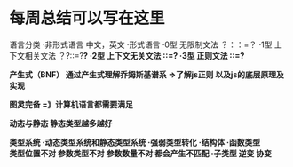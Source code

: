 # 每周总结可以写在这里
语言分类
   ·非形式语言
     中文，英文
    ·形式语言
      ·0型 无限制文法 
       ？：：=？
      ·1型 上下文相关文法
      ？<A>?::=?<B>?
      ·2型 上下文无关文法
      <A>::=?
      ·3型 正则文法
      <A>::=<A>?    

产生式（BNF）
    通过产生式理解乔姆斯基谱系 =>了解js正则  以及js的底层原理及实现

图灵完备 =》计算机语言都需要满足

动态与静态 静态类型越多越好

类型系统
   ·动态类型系统和静态类型系统
   ·强弱类型转化
    ·结构体
    ·函数类型   
      类型位置不对 参数类型不对  参数数量不对 都会产生不匹配
    ·子类型
      逆变 
      协变 
